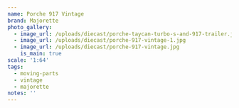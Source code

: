 ```yaml
---
name: Porche 917 Vintage
brand: Majorette
photo_gallery:
  - image_url: /uploads/diecast/porche-taycan-turbo-s-and-917-trailer.jpg
  - image_url: /uploads/diecast/porche-917-vintage-1.jpg
  - image_url: /uploads/diecast/porche-917-vintage.jpg
    is_main: true
scale: '1:64'
tags:
  - moving-parts
  - vintage
  - majorette
notes: ''
---
```


